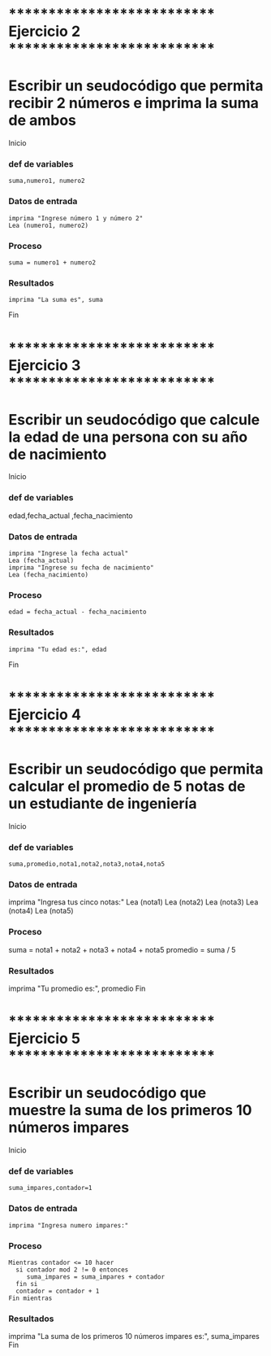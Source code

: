# ************************** Ejercicio 2 ************************** #
# Escribir un seudocódigo que permita recibir 2 números e imprima la suma de ambos 
Inicio
### def de variables
    suma,numero1, numero2

### Datos de entrada 
    imprima "Ingrese número 1 y número 2"
    Lea (numero1, numero2)

### Proceso
    suma = numero1 + numero2

### Resultados
    imprima "La suma es", suma
Fin


# ************************** Ejercicio 3 ************************** #
# Escribir un seudocódigo que calcule la edad de una persona con su año de nacimiento

Inicio
### def de variables
   edad,fecha_actual ,fecha_nacimiento

### Datos de entrada 
    imprima "Ingrese la fecha actual"
    Lea (fecha_actual)
    imprima "Ingrese su fecha de nacimiento"
    Lea (fecha_nacimiento)

### Proceso
    edad = fecha_actual - fecha_nacimiento

### Resultados
    imprima "Tu edad es:", edad
Fin

# ************************** Ejercicio 4 ************************** #

# Escribir un seudocódigo que permita calcular el promedio de 5 notas de un estudiante de ingeniería 

Inicio
### def de variables
    suma,promedio,nota1,nota2,nota3,nota4,nota5

### Datos de entrada 
   imprima "Ingresa tus cinco notas:"
    Lea (nota1)
    Lea (nota2)
    Lea (nota3)
    Lea (nota4)
    Lea (nota5)
    
### Proceso
   suma = nota1 + nota2 + nota3 + nota4 + nota5
   promedio = suma / 5

### Resultados
   imprima "Tu promedio es:", promedio
Fin

# ************************** Ejercicio 5 ************************** #
# Escribir un seudocódigo que muestre la suma de los primeros 10 números impares

Inicio
### def de variables
    suma_impares,contador=1

### Datos de entrada 
    imprima "Ingresa numero impares:"
       
### Proceso
    Mientras contador <= 10 hacer
      si contador mod 2 != 0 entonces
         suma_impares = suma_impares + contador
      fin si
      contador = contador + 1
    Fin mientras
### Resultados
   imprima "La suma de los primeros 10 números impares es:", suma_impares
Fin